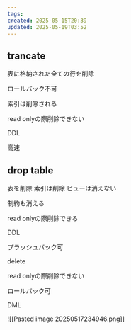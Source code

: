 ```yaml
---
tags: 
created: 2025-05-15T20:39
updated: 2025-05-19T03:52
---
```

## trancate

表に格納された全ての行を削除

ロールバック不可

索引は削除される

read onlyの際削除できない

DDL

高速

## drop table

表を削除
索引は削除
ビューは消えない

制約も消える


read onlyの際削除できる

DDL

プラッシュバック可


delete

read onlyの際削除できない


ロールバック可

DML

![[Pasted image 20250517234946.png]]